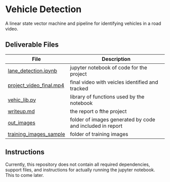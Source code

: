 # Vehicle Detection
A linear state vector machine and pipeline for identifying vehicles in a road video.

## Deliverable Files

| File | Description |
|-----|-----|
| <a href="https://github.com/TheOnceAndFutureSmalltalker/vehicle_detection/blob/master/lane_detection.ipynb">lane_detection.ipynb</a> | jupyter notebook of code for the project |
| <a href="https://github.com/TheOnceAndFutureSmalltalker/vehicle_detection/blob/master/project_video_final.mp4">project_video_final.mp4</a> | final video with veicles identified and tracked |
| <a href="https://github.com/TheOnceAndFutureSmalltalker/vehicle_detection/blob/master/vehic_lib.py">vehic_lib.py</a> | library of functions used by the notebook |
| <a href="https://github.com/TheOnceAndFutureSmalltalker/vehicle_detection/blob/master/writeup.md">writeup.md</a> | the report o fthe project |
| <a href="https://github.com/TheOnceAndFutureSmalltalker/vehicle_detection/blob/master/out_images">out_images</a> | folder of images generated by code and included in report |
| <a href="https://github.com/TheOnceAndFutureSmalltalker/vehicle_detection/blob/master/training_images_sample">training_images_sample</a> | folder of training images |

## Instructions

Currently, this repository does not contain all required dependencies, support files, and instructions for actually running the jupyter notebook.  This to come later.  











